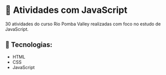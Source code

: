 # 📔 Atividades com JavaScript 

30 atividades do curso Rio Pomba Valley realizadas com foco no estudo de JavaScript.

## 🚀 Tecnologias:

- HTML
- CSS
- JavaScript
